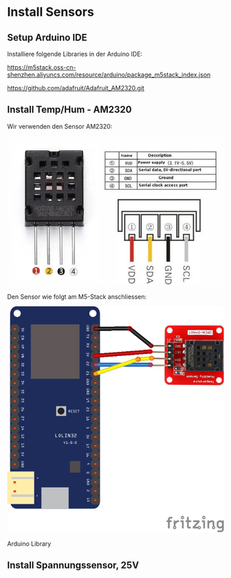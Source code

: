 # Install Sensors

## Setup Arduino IDE

Installiere folgende Libraries in der Arduino IDE:

https://m5stack.oss-cn-shenzhen.aliyuncs.com/resource/arduino/package_m5stack_index.json

https://github.com/adafruit/Adafruit_AM2320.git



## Install Temp/Hum - AM2320

Wir verwenden den Sensor AM2320:

![Sensor_Temp-Hum](/docs/images/am2320.png)


Den Sensor wie folgt am M5-Stack anschliessen:

![Sensor_Temp-Hum](/docs/images/am2320_wiring.png)

Arduino Library





## Install Spannungssensor, 25V
